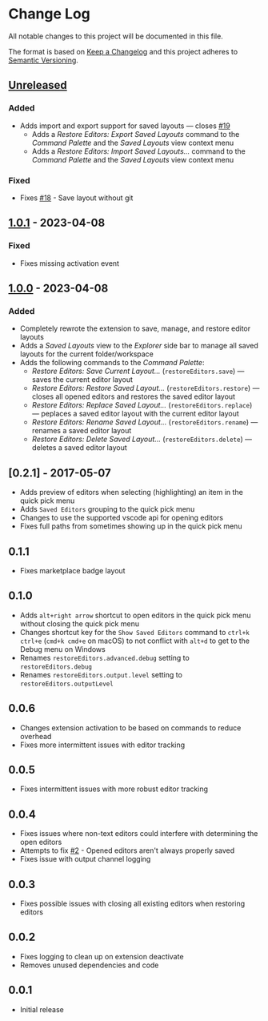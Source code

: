 # Change Log

All notable changes to this project will be documented in this file.

The format is based on [Keep a Changelog](http://keepachangelog.com/) and this project adheres to [Semantic Versioning](http://semver.org/).

## [Unreleased]

### Added

- Adds import and export support for saved layouts &mdash; closes [#19](https://github.com/eamodio/vscode-restore-editors/issues/19)
  - Adds a _Restore Editors: Export Saved Layouts_ command to the _Command Palette_ and the _Saved Layouts_ view context menu
  - Adds a _Restore Editors: Import Saved Layouts..._ command to the _Command Palette_ and the _Saved Layouts_ view context menu

### Fixed

- Fixes [#18](https://github.com/eamodio/vscode-restore-editors/issues/18) - Save layout without git

## [1.0.1] - 2023-04-08

### Fixed

- Fixes missing activation event

## [1.0.0] - 2023-04-08

### Added

- Completely rewrote the extension to save, manage, and restore editor layouts
- Adds a _Saved Layouts_ view to the _Explorer_ side bar to manage all saved layouts for the current folder/workspace
- Adds the following commands to the _Command Palette_:
  - _Restore Editors: Save Current Layout..._ (`restoreEditors.save`) &mdash; saves the current editor layout
  - _Restore Editors: Restore Saved Layout..._ (`restoreEditors.restore`) &mdash; closes all opened editors and restores the saved editor layout
  - _Restore Editors: Replace Saved Layout..._ (`restoreEditors.replace`) &mdash; peplaces a saved editor layout with the current editor layout
  - _Restore Editors: Rename Saved Layout..._ (`restoreEditors.rename`) &mdash; renames a saved editor layout
  - _Restore Editors: Delete Saved Layout..._ (`restoreEditors.delete`) &mdash; deletes a saved editor layout

## [0.2.1] - 2017-05-07

- Adds preview of editors when selecting (highlighting) an item in the quick pick menu
- Adds `Saved Editors` grouping to the quick pick menu
- Changes to use the supported vscode api for opening editors
- Fixes full paths from sometimes showing up in the quick pick menu

## 0.1.1

- Fixes marketplace badge layout

## 0.1.0

- Adds `alt+right arrow` shortcut to open editors in the quick pick menu without closing the quick pick menu
- Changes shortcut key for the `Show Saved Editors` command to `ctrl+k ctrl+e` (`cmd+k cmd+e` on macOS) to not conflict with `alt+d` to get to the Debug menu on Windows
- Renames `restoreEditors.advanced.debug` setting to `restoreEditors.debug`
- Renames `restoreEditors.output.level` setting to `restoreEditors.outputLevel`

## 0.0.6

- Changes extension activation to be based on commands to reduce overhead
- Fixes more intermittent issues with editor tracking

## 0.0.5

- Fixes intermittent issues with more robust editor tracking

## 0.0.4

- Fixes issues where non-text editors could interfere with determining the open editors
- Attempts to fix [#2](https://github.com/eamodio/vscode-restore-editors/issues/2) - Opened editors aren't always properly saved
- Fixes issue with output channel logging

## 0.0.3

- Fixes possible issues with closing all existing editors when restoring editors

## 0.0.2

- Fixes logging to clean up on extension deactivate
- Removes unused dependencies and code

## 0.0.1

- Initial release

[unreleased]: https://github.com/eamodio/vscode-restore-editors/compare/v1.0.1...HEAD
[1.0.1]: https://github.com/eamodio/vscode-restore-editors/compare/v1.0.0...v1.0.1
[1.0.0]: https://github.com/eamodio/vscode-restore-editors/compare/v0.2.1...v1.0.0
